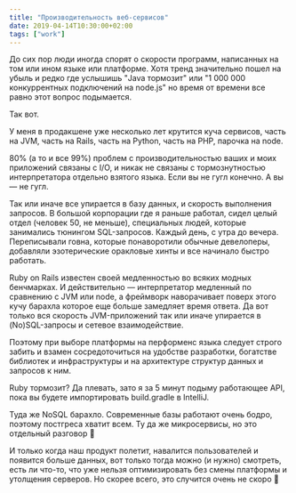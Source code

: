 ```yaml
---
title: "Производительность веб-сервисов"
date: 2019-04-14T10:30:00+02:00
tags: ["work"]
---
```


До сих пор люди иногда спорят о скорости программ, написанных на том или ином языке или платформе. Хотя тренд значительно пошел на убыль и редко где услышишь "Java тормозит" или "1 000 000 конкуррентных подключений на node.js" но время от времени все равно этот вопрос подымается.

Так вот.

У меня в продакшене уже несколько лет крутится куча сервисов, часть на JVM, часть на Rails, часть на Python, часть на PHP, парочка на node.

80% (а то и все 99%) проблем с производительностью ваших и моих приложений связаны с I/O, и никак не связаны с тормознутностью интерпретатора отдельно взятого языка. Если вы не гугл конечно. А вы — не гугл.

Так или иначе все упирается в базу данных, и скорость выполнения запросов. В большой корпорации где я раньше работал, сидел целый отдел (человек 50, не меньше), специальных людей, которые занимались тюнингом SQL-запросов. Каждый день, с утра до вечера. Переписывали говна, которые понаворотили обычные девелоперы, добавляли эзотерические оракловые хинты и все начинало быстро работать.

Ruby on Rails известен своей медленностью во всяких модных бенчмарках. И действительно — интерпретатор медленный по сравнению с JVM или node, а фреймворк наворачивает поверх этого кучу барахла которое еще больше замедляет время ответа. Да вот только вся скорость JVM-приложений так или иначе упирается в (No)SQL-запросы и сетевое взаимодействие.

Поэтому при выборе платформы на перформенс языка следует строго забить и взамен сосредоточиться на удобстве разработки, богатстве библиотек и инфраструктуры и на архитектуре структур данных и запросов к ним.

Ruby тормозит? Да плевать, зато я за 5 минут подыму работающее АРІ, пока вы будете импортировать build.gradle в IntelliJ.

Туда же NoSQL барахло. Современные базы работают очень бодро, поэтому постгреса хватит всем. Ту да же микросервисы, но это отдельный разговор 🙂 

И только когда наш продукт полетит, навалится пользователей и появится больше данных, вот только тогда можно (и нужно) смотреть, есть ли что-то, что уже нельзя оптимизировать без смены платформы и утолщения серверов. Но скорее всего, это случится очень не скоро 🙂
